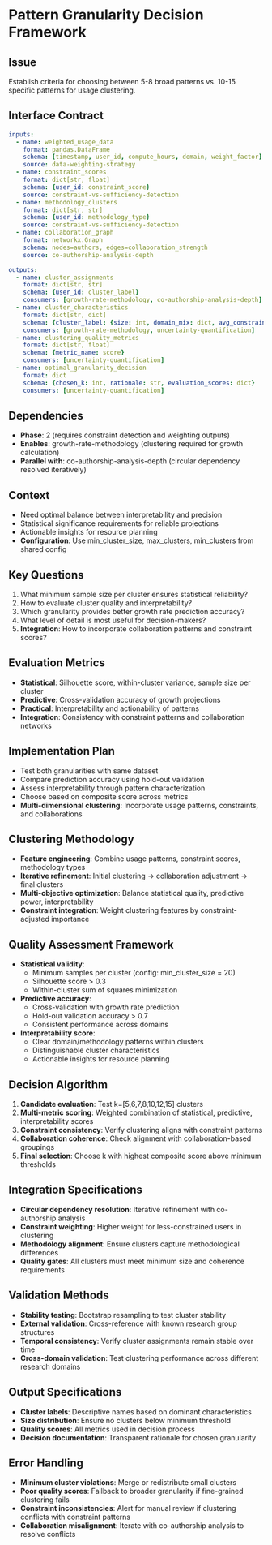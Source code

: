 # Pattern Granularity Decision Framework

## Issue
Establish criteria for choosing between 5-8 broad patterns vs. 10-15 specific patterns for usage clustering.

## Interface Contract
```yaml
inputs:
  - name: weighted_usage_data
    format: pandas.DataFrame
    schema: [timestamp, user_id, compute_hours, domain, weight_factor]
    source: data-weighting-strategy
  - name: constraint_scores
    format: dict[str, float]
    schema: {user_id: constraint_score}
    source: constraint-vs-sufficiency-detection
  - name: methodology_clusters
    format: dict[str, str]
    schema: {user_id: methodology_type}
    source: constraint-vs-sufficiency-detection
  - name: collaboration_graph
    format: networkx.Graph
    schema: nodes=authors, edges=collaboration_strength
    source: co-authorship-analysis-depth

outputs:
  - name: cluster_assignments
    format: dict[str, str]
    schema: {user_id: cluster_label}
    consumers: [growth-rate-methodology, co-authorship-analysis-depth]
  - name: cluster_characteristics
    format: dict[str, dict]
    schema: {cluster_label: {size: int, domain_mix: dict, avg_constraint: float}}
    consumers: [growth-rate-methodology, uncertainty-quantification]
  - name: clustering_quality_metrics
    format: dict[str, float]
    schema: {metric_name: score}
    consumers: [uncertainty-quantification]
  - name: optimal_granularity_decision
    format: dict
    schema: {chosen_k: int, rationale: str, evaluation_scores: dict}
    consumers: [uncertainty-quantification]
```

## Dependencies
- **Phase**: 2 (requires constraint detection and weighting outputs)
- **Enables**: growth-rate-methodology (clustering required for growth calculation)
- **Parallel with**: co-authorship-analysis-depth (circular dependency resolved iteratively)

## Context
- Need optimal balance between interpretability and precision
- Statistical significance requirements for reliable projections
- Actionable insights for resource planning
- **Configuration**: Use min_cluster_size, max_clusters, min_clusters from shared config

## Key Questions
1. What minimum sample size per cluster ensures statistical reliability?
2. How to evaluate cluster quality and interpretability?
3. Which granularity provides better growth rate prediction accuracy?
4. What level of detail is most useful for decision-makers?
5. **Integration**: How to incorporate collaboration patterns and constraint scores?

## Evaluation Metrics
- **Statistical**: Silhouette score, within-cluster variance, sample size per cluster
- **Predictive**: Cross-validation accuracy of growth projections
- **Practical**: Interpretability and actionability of patterns
- **Integration**: Consistency with constraint patterns and collaboration networks

## Implementation Plan
- Test both granularities with same dataset
- Compare prediction accuracy using hold-out validation
- Assess interpretability through pattern characterization
- Choose based on composite score across metrics
- **Multi-dimensional clustering**: Incorporate usage patterns, constraints, and collaborations

## Clustering Methodology
- **Feature engineering**: Combine usage patterns, constraint scores, methodology types
- **Iterative refinement**: Initial clustering → collaboration adjustment → final clusters
- **Multi-objective optimization**: Balance statistical quality, predictive power, interpretability
- **Constraint integration**: Weight clustering features by constraint-adjusted importance

## Quality Assessment Framework
- **Statistical validity**: 
  - Minimum samples per cluster (config: min_cluster_size = 20)
  - Silhouette score > 0.3
  - Within-cluster sum of squares minimization
- **Predictive accuracy**:
  - Cross-validation with growth rate prediction
  - Hold-out validation accuracy > 0.7
  - Consistent performance across domains
- **Interpretability score**:
  - Clear domain/methodology patterns within clusters
  - Distinguishable cluster characteristics
  - Actionable insights for resource planning

## Decision Algorithm
1. **Candidate evaluation**: Test k=[5,6,7,8,10,12,15] clusters
2. **Multi-metric scoring**: Weighted combination of statistical, predictive, interpretability scores
3. **Constraint consistency**: Verify clustering aligns with constraint patterns
4. **Collaboration coherence**: Check alignment with collaboration-based groupings
5. **Final selection**: Choose k with highest composite score above minimum thresholds

## Integration Specifications
- **Circular dependency resolution**: Iterative refinement with co-authorship analysis
- **Constraint weighting**: Higher weight for less-constrained users in clustering
- **Methodology alignment**: Ensure clusters capture methodological differences
- **Quality gates**: All clusters must meet minimum size and coherence requirements

## Validation Methods
- **Stability testing**: Bootstrap resampling to test cluster stability
- **External validation**: Cross-reference with known research group structures
- **Temporal consistency**: Verify cluster assignments remain stable over time
- **Cross-domain validation**: Test clustering performance across different research domains

## Output Specifications
- **Cluster labels**: Descriptive names based on dominant characteristics
- **Size distribution**: Ensure no clusters below minimum threshold
- **Quality scores**: All metrics used in decision process
- **Decision documentation**: Transparent rationale for chosen granularity

## Error Handling
- **Minimum cluster violations**: Merge or redistribute small clusters
- **Poor quality scores**: Fallback to broader granularity if fine-grained clustering fails
- **Constraint inconsistencies**: Alert for manual review if clustering conflicts with constraint patterns
- **Collaboration misalignment**: Iterate with co-authorship analysis to resolve conflicts